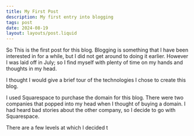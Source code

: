 ```yaml
---
title: My First Post
description: My first entry into blogging
tags: post
date: 2024-08-19
layout: layouts/post.liquid
---
```


So This is the first post for this blog. Blogging is something that I have been interested in for a while, but I did not get around to doing it earlier. However I was laid off in July; so I find myself with plenty of time on my hands and thoughts in my head.

I thought I would give a brief tour of the technologies I chose to create this blog.

I used Squarespace to purchase the domain for this blog.  There were two companies that popped into my head when I thought of buying a domain.  I had heard bad stories about the other company, so I decide to go with Squarespace.

There are a few levels at which I decided t